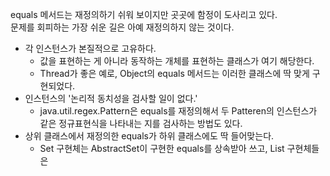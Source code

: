 equals 메서드는 재정의하기 쉬워 보이지만 곳곳에 함정이 도사리고 있다. <br> 
문제를 회피하는 가장 쉬운 길은 아예 재정의하지 않는 것이다. <br> 

* 각 인스턴스가 본질적으로 고유하다.
  * 값을 표현하는 게 아니라 동작하는 개체를 표현하는 클래스가 여기 해당한다.
  * Thread가 좋은 예로, Object의 equals 메서드는 이러한 클래스에 딱 맞게 구현되었다. 
* 인스턴스의 '논리적 동치성을 검사할 일이 없다.'
  * java.util.regex.Pattern은 equals를 재정의해서 두 Patteren의 인스턴스가 같은 정규표현식을 나타내는 지를 검사하는 방법도 있다.
* 상위 클래스에서 재정의한 equals가 하위 클래스에도 딱 들어맞는다.
  * Set 구현체는 AbstractSet이 구현한 equals를 상속받아 쓰고, List 구현체들은   
